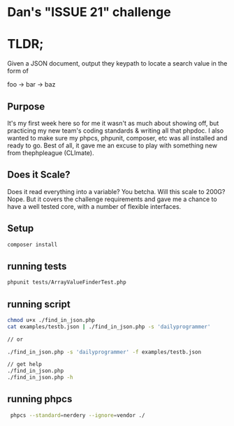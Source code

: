 # Dan's "ISSUE 21" challenge

# TLDR;
Given a JSON document, output they keypath to locate a search value in the form of

foo -> bar -> baz

## Purpose
It's my first week here so for me it wasn't as much about showing off, but
practicing my new team's coding standards & writing all that phpdoc.
I also wanted to make sure my phpcs, phpunit, composer, etc was all installed
and ready to go.  Best of all, it gave me an excuse to play with 
something new from thephpleague (CLImate).

## Does it Scale?
Does it read everything into a variable? You betcha.  Will this scale to 200G? Nope.
But it covers the challenge requirements and gave me a chance to have a well tested core,
with a number of flexible interfaces.

## Setup
```bash
composer install
```

## running tests
```bash
phpunit tests/ArrayValueFinderTest.php
```

## running script
```bash
chmod u+x ./find_in_json.php
cat examples/testb.json | ./find_in_json.php -s 'dailyprogrammer'

// or

./find_in_json.php -s 'dailyprogrammer' -f examples/testb.json

// get help
./find_in_json.php
./find_in_json.php -h
```

## running phpcs
```bash
 phpcs --standard=nerdery --ignore=vendor ./
```

